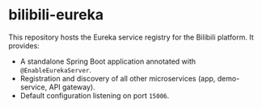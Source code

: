 # bilibili-eureka

This repository hosts the Eureka service registry for the Bilibili platform. It provides:

- A standalone Spring Boot application annotated with `@EnableEurekaServer`.
- Registration and discovery of all other microservices (app, demo-service, API gateway).
- Default configuration listening on port `15006`.
